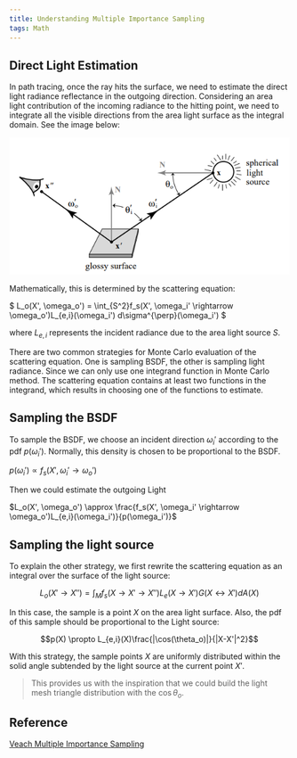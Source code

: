 ```yaml
---
title: Understanding Multiple Importance Sampling
tags: Math
---
```


## Direct Light Estimation
In path tracing, once the ray hits the surface, we need to estimate the direct light radiance reflectance in the outgoing direction. Considering an area light contribution of the incoming radiance to the hitting point, we need to integrate all the visible directions from the area light surface as the integral domain. See the image below:

![](post_img/understanding_multiple_importance_sampling/scattering_equation.png)

Mathematically, this is determined by the scattering equation:

$ L_o(X', \omega_o') = \int_{S^2}f_s(X', \omega_i' \rightarrow \omega_o')L_{e,i}(\omega_i') d\sigma^{\perp}(\omega_i') $

where $L_{e,i}$ represents the incident radiance due to the area light source $S$.

There are two common strategies for Monte Carlo evaluation of the scattering equation. One is sampling BSDF, the other is sampling light radiance. Since we can only use one integrand function in Monte Carlo method. The scattering equation contains at least two functions in the integrand, which results in choosing one of the functions to estimate.

## Sampling the BSDF

To sample the BSDF, we choose an incident direction $\omega_i'$ according to the pdf $p(\omega_i')$.  Normally, this density is chosen to be proportional to the BSDF.

$p(\omega_i') \propto f_s(X', \omega_i' \rightarrow \omega_o')$

Then we could estimate the outgoing Light 

$L_o(X', \omega_o') \approx \frac{f_s(X', \omega_i' \rightarrow \omega_o')L_{e,i}(\omega_i')}{p(\omega_i')}$

## Sampling the light source
To explain the other strategy, we first rewrite the scattering equation as an integral over the surface of the light source:

$$L_o(X' \rightarrow X'') = \int_{M}f_s(X \rightarrow X' \rightarrow X'')L_e(X \rightarrow X')G(X \leftrightarrow X')dA(X)$$

In this case, the sample is a point $X$ on the area light surface. Also, the pdf of this sample should be proportional to the Light source:

$$p(X) \propto L_{e,i}(X)\frac{|\cos(\theta_o)|}{|X-X'|^2}$$

With this strategy, the sample points $X$ are uniformly distributed within the solid angle subtended by the light source at the current point $X'$. 

>This provides us with the inspiration that we could build the light mesh triangle distribution with the $\cos\theta_o$.

## Reference
[Veach Multiple Importance Sampling](https://graphics.stanford.edu/courses/cs348b-03/papers/veach-chapter9.pdf)
